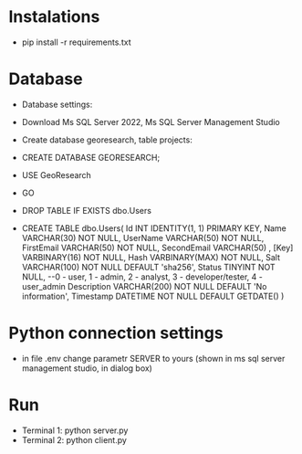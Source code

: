 # Instalations
- pip install -r requirements.txt


# Database
- Database settings:
- Download Ms SQL Server 2022, Ms SQL Server Management Studio
- Create database georesearch, table projects:
- CREATE DATABASE GEORESEARCH;
- USE GeoResearch 
- GO

- DROP TABLE IF EXISTS dbo.Users

- CREATE TABLE dbo.Users(
	Id			INT				IDENTITY(1, 1)		PRIMARY KEY,
	Name			VARCHAR(30)			NOT NULL,
	UserName		VARCHAR(50)			NOT NULL,
	FirstEmail		VARCHAR(50)			NOT NULL,
	SecondEmail		VARCHAR(50)			,
	[Key]			VARBINARY(16)			NOT NULL,
	Hash			VARBINARY(MAX)			NOT NULL,
	Salt			VARCHAR(100)			NOT NULL		DEFAULT 'sha256',
	Status			TINYINT				NOT NULL,		--0 - user, 1 - admin, 2 - analyst, 3 - developer/tester, 4 - user_admin
	Description		VARCHAR(200)			NOT NULL		DEFAULT 'No information',
	Timestamp		DATETIME			NOT NULL		DEFAULT GETDATE()
)

# Python connection settings
- in file .env change parametr SERVER to yours (shown in ms sql server management studio, in dialog box)
  
# Run
- Terminal 1: python server.py
- Terminal 2: python client.py
